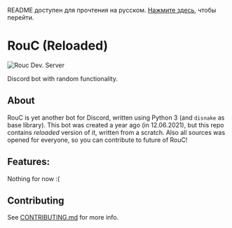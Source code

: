 README доступен для прочтения на русском. [Нажмите здесь](https://github.com/EgorBron/RouC/blob/master/ru_README.md), чтобы перейти. 
# RouC (Reloaded) 
![Rouc Dev. Server](https://img.shields.io/discord/862265365350449182?color=%232813fb&label=RouC%20Dev.%20server&style=flat-square)

Discord bot with random functionality.

## About
RouC is yet another bot for Discord, written using Python 3 (and `disnake` as base library).
This bot was created a year ago (in 12.06.2021), but this repo contains *reloaded* version of it, written from a scratch.
Also all sources was opened for everyone, so you can contribute to future of RouC!

## Features:
Nothing for now :(
<!--* Moderation (IN PROGRESS) 
* - Basic moderation commands (ban, unban, kick, mute or timeout, warn-system)
* - Busy Mode for moderators
* - Automoderation (for CAPSLOCK, "bad words", etc.)
* - Logging system 
* Fun (IN PROGRESS) 
* - Tic-tac-toe
* - Quiz
* Utility (IN PROGRESS) 
* - Random quotes
* - Transliteration
* - Calculator
* - other, I will add it soon
* Music (IN PROGRESS)
* - Music control (play, queue, pause and etc. commands)
* - Support for YouTube, Spotify, Bandcamp, Soundcloud
* Information (IN PROGRESS)
* - About server
* - About user
* - Leaderboards
* Economy (IN PROGRESS)
* - Standard economy commands
* Other
* - Level system -->
## Contributing
See [CONTRIBUTING.md](https://github.com/EgorBron/RouC/blob/master/CONTRIBUTING.md) for more info.
